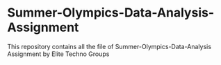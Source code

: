 # Summer-Olympics-Data-Analysis-Assignment
  This repository contains all the file of Summer-Olympics-Data-Analysis Assignment by Elite Techno Groups
